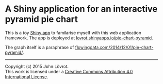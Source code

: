 A Shiny application for an interactive pyramid pie chart
========================================================

This is a toy [Shiny app](http://shiny.rstudio.com/) to familarise myself with this web application framework. The app is deployed at [lovrot.shinyapps.io/pie-chart-pyramid](http://lovrot.shinyapps.io/pie-chart-pyramid).

The graph itself is a paraphrase of [flowingdata.com/2014/12/01/pie-chart-pyramid/](http://flowingdata.com/2014/12/01/pie-chart-pyramid/).

- - -

Copyright (c) 2015 John Lövrot.  
This work is licensed under a [Creative Commons Attribution 4.0 International License](http://creativecommons.org/licenses/by/4.0/).
